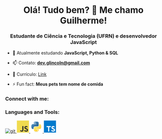 <h1 align="center">Olá! Tudo bem? 👋 Me chamo Guilherme!</h1>
<h3 align="center">Estudante de Ciência e Tecnologia (UFRN) e desenvolvedor JavaScript</h3>

- 🌱 Atualmente estudando **JavaScript, Python & SQL**

- 📫 Contato: **dev.glincoln@gmail.com**

- 📄 Currículo: [Link](https://drive.google.com/file/d/1JY85fxiP58sJbg_mAtSVHZU1SwBZgC0f/view?usp=sharing)

- ⚡ Fun fact: **Meus pets tem nome de comida**

<h3 align="left">Connect with me:</h3>
<p align="left">
</p>

<h3 align="left">Languages and Tools:</h3>
<p align="left"> <a href="https://git-scm.com/" target="_blank" rel="noreferrer"> <img src="https://www.vectorlogo.zone/logos/git-scm/git-scm-icon.svg" alt="git" width="40" height="40"/> </a> <a href="https://developer.mozilla.org/en-US/docs/Web/JavaScript" target="_blank" rel="noreferrer"> <img src="https://raw.githubusercontent.com/devicons/devicon/master/icons/javascript/javascript-original.svg" alt="javascript" width="40" height="40"/> </a> <a href="https://www.python.org" target="_blank" rel="noreferrer"> <img src="https://raw.githubusercontent.com/devicons/devicon/master/icons/python/python-original.svg" alt="python" width="40" height="40"/> </a> <a href="https://www.typescriptlang.org/" target="_blank" rel="noreferrer"> <img src="https://raw.githubusercontent.com/devicons/devicon/master/icons/typescript/typescript-original.svg" alt="typescript" width="40" height="40"/> </a> </p>

